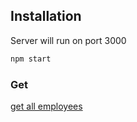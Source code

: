 ## Installation

Server will run on port 3000

```bash
npm start
```

### Get

[get all employees](http://localhost:3000/api/employees)
